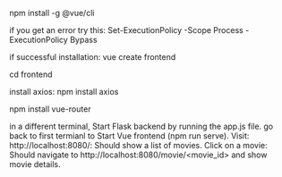 npm install -g @vue/cli

if you get an error try this: Set-ExecutionPolicy -Scope Process -ExecutionPolicy Bypass

if successful installation: vue create frontend

cd frontend

install axios: npm install axios

npm install vue-router

in a different terminal, Start Flask backend by running the app.js file.
go back to first termianl to Start Vue frontend (npm run serve).
Visit:
http://localhost:8080/: 
Should show a list of movies.
Click on a movie: Should navigate to http://localhost:8080/movie/<movie_id> and show movie details.
